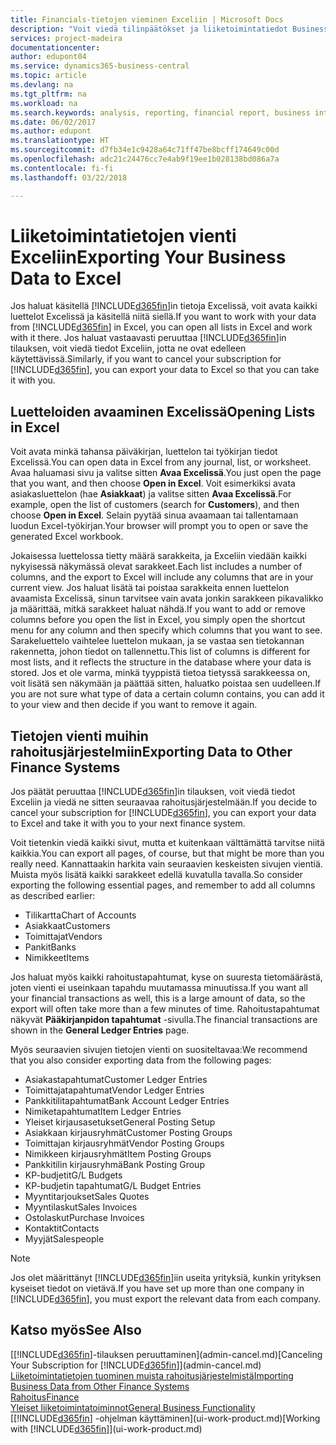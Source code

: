 ```yaml
---
title: Financials-tietojen vieminen Exceliin | Microsoft Docs
description: "Voit viedä tilinpäätökset ja liiketoimintatiedot Business Central -sovelluksesta Exceliin tai avata Financials-tiedot Excelissä."
services: project-madeira
documentationcenter: 
author: edupont04
ms.service: dynamics365-business-central
ms.topic: article
ms.devlang: na
ms.tgt_pltfrm: na
ms.workload: na
ms.search.keywords: analysis, reporting, financial report, business intelligence, BI, Excel
ms.date: 06/02/2017
ms.author: edupont
ms.translationtype: HT
ms.sourcegitcommit: d7fb34e1c9428a64c71ff47be8bcff174649c00d
ms.openlocfilehash: adc21c24476cc7e4ab9f19ee1b028138bd086a7a
ms.contentlocale: fi-fi
ms.lasthandoff: 03/22/2018

---
```

# <a name="exporting-your-business-data-to-excel"></a><span data-ttu-id="61eba-103">Liiketoimintatietojen vienti Exceliin</span><span class="sxs-lookup"><span data-stu-id="61eba-103">Exporting Your Business Data to Excel</span></span>
<span data-ttu-id="61eba-104">Jos haluat käsitellä [!INCLUDE[d365fin](includes/d365fin_md.md)]in tietoja Excelissä, voit avata kaikki luettelot Excelissä ja käsitellä niitä siellä.</span><span class="sxs-lookup"><span data-stu-id="61eba-104">If you want to work with your data from [!INCLUDE[d365fin](includes/d365fin_md.md)] in Excel, you can open all lists in Excel and work with it there.</span></span> <span data-ttu-id="61eba-105">Jos haluat vastaavasti peruuttaa [!INCLUDE[d365fin](includes/d365fin_md.md)]in tilauksen, voit viedä tiedot Exceliin, jotta ne ovat edelleen käytettävissä.</span><span class="sxs-lookup"><span data-stu-id="61eba-105">Similarly, if you want to cancel your subscription for [!INCLUDE[d365fin](includes/d365fin_md.md)], you can export your data to Excel so that you can take it with you.</span></span>

## <a name="opening-lists-in-excel"></a><span data-ttu-id="61eba-106">Luetteloiden avaaminen Excelissä</span><span class="sxs-lookup"><span data-stu-id="61eba-106">Opening Lists in Excel</span></span>
<span data-ttu-id="61eba-107">Voit avata minkä tahansa päiväkirjan, luettelon tai työkirjan tiedot Excelissä.</span><span class="sxs-lookup"><span data-stu-id="61eba-107">You can open data in Excel from any journal, list, or worksheet.</span></span> <span data-ttu-id="61eba-108">Avaa haluamasi sivu ja valitse sitten **Avaa Excelissä**.</span><span class="sxs-lookup"><span data-stu-id="61eba-108">You just open the page that you want, and then choose **Open in Excel**.</span></span> <span data-ttu-id="61eba-109">Voit esimerkiksi avata asiakasluettelon (hae **Asiakkaat**) ja valitse sitten **Avaa Excelissä**.</span><span class="sxs-lookup"><span data-stu-id="61eba-109">For example, open the list of customers (search for **Customers**), and then choose **Open in Excel**.</span></span> <span data-ttu-id="61eba-110">Selain pyytää sinua avaamaan tai tallentamaan luodun Excel-työkirjan.</span><span class="sxs-lookup"><span data-stu-id="61eba-110">Your browser will prompt you to open or save the generated Excel workbook.</span></span>  

<span data-ttu-id="61eba-111">Jokaisessa luettelossa tietty määrä sarakkeita, ja Exceliin viedään kaikki nykyisessä näkymässä olevat sarakkeet.</span><span class="sxs-lookup"><span data-stu-id="61eba-111">Each list includes a number of columns, and the export to Excel will include any columns that are in your current view.</span></span> <span data-ttu-id="61eba-112">Jos haluat lisätä tai poistaa sarakkeita ennen luettelon avaamista Excelissä, sinun tarvitsee vain avata jonkin sarakkeen pikavalikko ja määrittää, mitkä sarakkeet haluat nähdä.</span><span class="sxs-lookup"><span data-stu-id="61eba-112">If you want to add or remove columns before you open the list in Excel, you simply open the shortcut menu for any column and then specify which columns that you want to see.</span></span> <span data-ttu-id="61eba-113">Sarakeluettelo vaihtelee luettelon mukaan, ja se vastaa sen tietokannan rakennetta, johon tiedot on tallennettu.</span><span class="sxs-lookup"><span data-stu-id="61eba-113">This list of columns is different for most lists, and it reflects the structure in the database where your data is stored.</span></span> <span data-ttu-id="61eba-114">Jos et ole varma, minkä tyyppistä tietoa tietyssä sarakkeessa on, voit lisätä sen näkymään ja päättää sitten, haluatko poistaa sen uudelleen.</span><span class="sxs-lookup"><span data-stu-id="61eba-114">If you are not sure what type of data a certain column contains, you can add it to your view and then decide if you want to remove it again.</span></span>  

## <a name="exporting-data-to-other-finance-systems"></a><span data-ttu-id="61eba-115">Tietojen vienti muihin rahoitusjärjestelmiin</span><span class="sxs-lookup"><span data-stu-id="61eba-115">Exporting Data to Other Finance Systems</span></span>
<span data-ttu-id="61eba-116">Jos päätät peruuttaa [!INCLUDE[d365fin](includes/d365fin_md.md)]in tilauksen, voit viedä tiedot Exceliin ja viedä ne sitten seuraavaa rahoitusjärjestelmään.</span><span class="sxs-lookup"><span data-stu-id="61eba-116">If you decide to cancel your subscription for [!INCLUDE[d365fin](includes/d365fin_md.md)], you can export your data to Excel and take it with you to your next finance system.</span></span>  

<span data-ttu-id="61eba-117">Voit tietenkin viedä kaikki sivut, mutta et kuitenkaan välttämättä tarvitse niitä kaikkia.</span><span class="sxs-lookup"><span data-stu-id="61eba-117">You can export all pages, of course, but that might be more than you really need.</span></span> <span data-ttu-id="61eba-118">Kannattaakin harkita vain seuraavien keskeisten sivujen vientiä. Muista myös lisätä kaikki sarakkeet edellä kuvatulla tavalla.</span><span class="sxs-lookup"><span data-stu-id="61eba-118">So consider exporting the following essential pages, and remember to add all columns as described earlier:</span></span>  

* <span data-ttu-id="61eba-119">Tilikartta</span><span class="sxs-lookup"><span data-stu-id="61eba-119">Chart of Accounts</span></span>  
* <span data-ttu-id="61eba-120">Asiakkaat</span><span class="sxs-lookup"><span data-stu-id="61eba-120">Customers</span></span>  
* <span data-ttu-id="61eba-121">Toimittajat</span><span class="sxs-lookup"><span data-stu-id="61eba-121">Vendors</span></span>  
* <span data-ttu-id="61eba-122">Pankit</span><span class="sxs-lookup"><span data-stu-id="61eba-122">Banks</span></span>  
* <span data-ttu-id="61eba-123">Nimikkeet</span><span class="sxs-lookup"><span data-stu-id="61eba-123">Items</span></span>  

<span data-ttu-id="61eba-124">Jos haluat myös kaikki rahoitustapahtumat, kyse on suuresta tietomäärästä, joten vienti ei useinkaan tapahdu muutamassa minuutissa.</span><span class="sxs-lookup"><span data-stu-id="61eba-124">If you want all your financial transactions as well, this is a large amount of data, so the export will often take more than a few minutes of time.</span></span> <span data-ttu-id="61eba-125">Rahoitustapahtumat näkyvät **Pääkirjanpidon tapahtumat** -sivulla.</span><span class="sxs-lookup"><span data-stu-id="61eba-125">The financial transactions are shown in the **General Ledger Entries** page.</span></span>  

<span data-ttu-id="61eba-126">Myös seuraavien sivujen tietojen vienti on suositeltavaa:</span><span class="sxs-lookup"><span data-stu-id="61eba-126">We recommend that you also consider exporting data from the following pages:</span></span>  

* <span data-ttu-id="61eba-127">Asiakastapahtumat</span><span class="sxs-lookup"><span data-stu-id="61eba-127">Customer Ledger Entries</span></span>  
* <span data-ttu-id="61eba-128">Toimittajatapahtumat</span><span class="sxs-lookup"><span data-stu-id="61eba-128">Vendor Ledger Entries</span></span>  
* <span data-ttu-id="61eba-129">Pankkitilitapahtumat</span><span class="sxs-lookup"><span data-stu-id="61eba-129">Bank Account Ledger Entries</span></span>  
* <span data-ttu-id="61eba-130">Nimiketapahtumat</span><span class="sxs-lookup"><span data-stu-id="61eba-130">Item Ledger Entries</span></span>  
* <span data-ttu-id="61eba-131">Yleiset kirjausasetukset</span><span class="sxs-lookup"><span data-stu-id="61eba-131">General Posting Setup</span></span>  
* <span data-ttu-id="61eba-132">Asiakkaan kirjausryhmät</span><span class="sxs-lookup"><span data-stu-id="61eba-132">Customer Posting Groups</span></span>  
* <span data-ttu-id="61eba-133">Toimittajan kirjausryhmät</span><span class="sxs-lookup"><span data-stu-id="61eba-133">Vendor Posting Groups</span></span>  
* <span data-ttu-id="61eba-134">Nimikkeen kirjausryhmät</span><span class="sxs-lookup"><span data-stu-id="61eba-134">Item Posting Groups</span></span>  
* <span data-ttu-id="61eba-135">Pankkitilin kirjausryhmä</span><span class="sxs-lookup"><span data-stu-id="61eba-135">Bank Posting Group</span></span>  
* <span data-ttu-id="61eba-136">KP-budjetit</span><span class="sxs-lookup"><span data-stu-id="61eba-136">G/L Budgets</span></span>  
* <span data-ttu-id="61eba-137">KP-budjetin tapahtumat</span><span class="sxs-lookup"><span data-stu-id="61eba-137">G/L Budget Entries</span></span>  
* <span data-ttu-id="61eba-138">Myyntitarjoukset</span><span class="sxs-lookup"><span data-stu-id="61eba-138">Sales Quotes</span></span>  
* <span data-ttu-id="61eba-139">Myyntilaskut</span><span class="sxs-lookup"><span data-stu-id="61eba-139">Sales Invoices</span></span>  
* <span data-ttu-id="61eba-140">Ostolaskut</span><span class="sxs-lookup"><span data-stu-id="61eba-140">Purchase Invoices</span></span>  
* <span data-ttu-id="61eba-141">Kontaktit</span><span class="sxs-lookup"><span data-stu-id="61eba-141">Contacts</span></span>  
* <span data-ttu-id="61eba-142">Myyjät</span><span class="sxs-lookup"><span data-stu-id="61eba-142">Salespeople</span></span>  

> [!NOTE]  
>   <span data-ttu-id="61eba-143">Jos olet määrittänyt [!INCLUDE[d365fin](includes/d365fin_md.md)]iin useita yrityksiä, kunkin yrityksen kyseiset tiedot on vietävä.</span><span class="sxs-lookup"><span data-stu-id="61eba-143">If you have set up more than one company in [!INCLUDE[d365fin](includes/d365fin_md.md)], you must export the relevant data from each company.</span></span>

## <a name="see-also"></a><span data-ttu-id="61eba-144">Katso myös</span><span class="sxs-lookup"><span data-stu-id="61eba-144">See Also</span></span>
<span data-ttu-id="61eba-145">[[!INCLUDE[d365fin](includes/d365fin_md.md)]-tilauksen peruuttaminen](admin-cancel.md)</span><span class="sxs-lookup"><span data-stu-id="61eba-145">[Canceling Your Subscription for [!INCLUDE[d365fin](includes/d365fin_md.md)]](admin-cancel.md)</span></span>  
[<span data-ttu-id="61eba-146">Liiketoimintatietojen tuominen muista rahoitusjärjestelmistä</span><span class="sxs-lookup"><span data-stu-id="61eba-146">Importing Business Data from Other Finance Systems</span></span>](upload-data.md)  
[<span data-ttu-id="61eba-147">Rahoitus</span><span class="sxs-lookup"><span data-stu-id="61eba-147">Finance</span></span>](finance.md)  
[<span data-ttu-id="61eba-148">Yleiset liiketoimintatoiminnot</span><span class="sxs-lookup"><span data-stu-id="61eba-148">General Business Functionality</span></span>](ui-across-business-areas.md)  
<span data-ttu-id="61eba-149">[[!INCLUDE[d365fin](includes/d365fin_md.md)] -ohjelman käyttäminen](ui-work-product.md)</span><span class="sxs-lookup"><span data-stu-id="61eba-149">[Working with [!INCLUDE[d365fin](includes/d365fin_md.md)]](ui-work-product.md)</span></span>  

